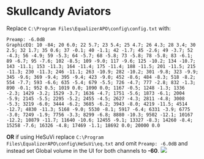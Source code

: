 # Skullcandy Aviators
Replace `C:\Program Files\EqualizerAPO\config\config.txt` with:
```
Preamp: -6.0dB
GraphicEQ: 10 -84; 20 6.0; 22 5.7; 23 5.4; 25 4.7; 26 4.3; 28 3.4; 30 2.5; 32 1.7; 35 0.6; 37 -0.1; 40 -1.1; 42 -1.7; 45 -2.6; 49 -3.7; 52 -4.3; 56 -4.9; 59 -5.3; 64 -5.7; 68 -5.8; 73 -5.8; 78 -5.8; 83 -6.1; 89 -6.7; 95 -7.6; 102 -8.5; 109 -9.0; 117 -9.6; 125 -10.2; 134 -10.7; 143 -11.1; 153 -11.3; 164 -11.4; 175 -11.4; 188 -11.5; 201 -11.5; 215 -11.3; 230 -11.3; 246 -11.1; 263 -10.9; 282 -10.2; 301 -9.8; 323 -9.9; 345 -9.6; 369 -9.4; 395 -9.4; 423 -9.0; 452 -8.6; 484 -8.3; 518 -8.2; 554 -7.7; 593 -6.6; 635 -5.4; 679 -5.5; 726 -4.7; 777 -2.8; 832 -1.3; 890 -0.1; 952 0.5; 1019 0.0; 1090 0.0; 1167 -0.5; 1248 -1.3; 1336 -2.3; 1429 -3.2; 1529 -3.7; 1636 -4.7; 1751 -5.6; 1873 -6.1; 2004 -5.9; 2145 -5.5; 2295 -5.2; 2455 -4.5; 2627 -4.3; 2811 -4.8; 3008 -5.3; 3219 -6.0; 3444 -6.2; 3685 -6.2; 3943 -8.0; 4219 -11.5; 4514 -12.7; 4830 -11.3; 5168 -9.0; 5530 -8.1; 5917 -6.4; 6331 -3.9; 6775 -3.0; 7249 -1.9; 7756 -3.3; 8299 -6.8; 8880 -10.3; 9502 -12.1; 10167 -12.2; 10879 -11.7; 11640 -10.6; 12455 -9.1; 13327 -8.3; 14260 -8.4; 15258 -7.6; 16326 -4.8; 17469 -1.1; 18692 0.0; 20000 0.0
```
**OR** if using HeSuVi replace `C:\Program Files\EqualizerAPO\config\HeSuVi\eq.txt` and omit `Preamp: -6.0dB` and instead set Global volume in the UI for both channels to **-60**.
![](https://raw.githubusercontent.com/jaakkopasanen/AutoEq/master/results/Sonoma%20Model%20One/headphoncecom/onear/Skullcandy%20Aviators/Skullcandy%20Aviators.png)